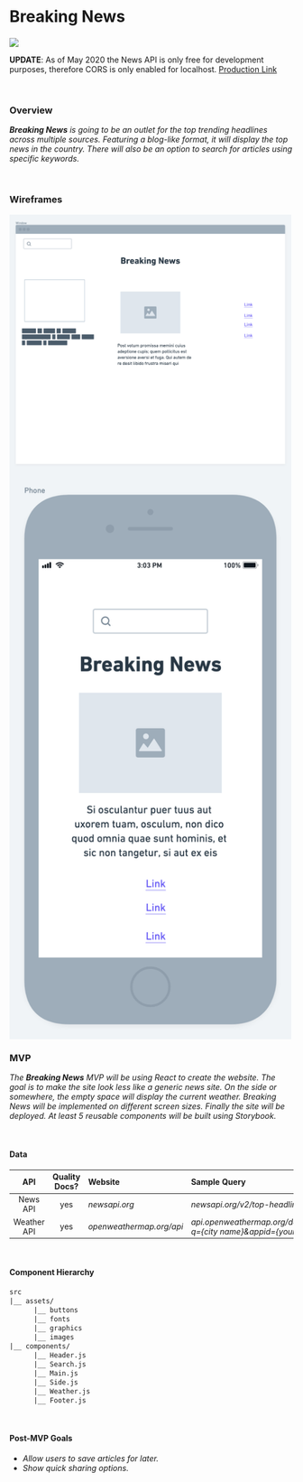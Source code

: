 # **Breaking News**

<img src="giphy.gif" align="center" height="auto" width="500" >

<br>

**UPDATE**: As of May 2020 the News API is only free for development purposes, therefore CORS is only enabled for localhost.
[Production Link](https://breaking-news.netlify.app/)


<br>

### Overview

_**Breaking News** is going to be an outlet for the top trending headlines across multiple sources. Featuring a blog-like format, it will display the top news in the country. There will also be an option to search for articles using specific keywords._

<br>

### Wireframes

<img src="main-page.png" align="center" height="auto" width="500" >

<img src="mobile-view.png" align="center" height="auto" width="500" >

<br>

### MVP

_The **Breaking News** MVP will be using React to create the website. The goal is to make the site look less like a generic news site. On the side or somewhere, the empty space will display the current weather. Breaking News will be implemented on different screen sizes. Finally the site will be deployed. At least 5 reusable components will be built using Storybook._

<br>

#### Data

|     API     | Quality Docs? | Website                  | Sample Query                                                                 |
| :---------: | :-----------: | :----------------------- | :--------------------------------------------------------------------------- |
|  News API   |      yes      | _newsapi.org_            | _newsapi.org/v2/top-headlines_                                               |
| Weather API |      yes      | _openweathermap.org/api_ | _api.openweathermap.org/data/2.5/weather?q={city name}&appid={your api key}_ |

<br>

#### Component Hierarchy

```
src
|__ assets/
      |__ buttons
      |__ fonts
      |__ graphics
      |__ images
|__ components/
      |__ Header.js
      |__ Search.js
      |__ Main.js
      |__ Side.js
      |__ Weather.js
      |__ Footer.js
```

<br>

#### Post-MVP Goals

- _Allow users to save articles for later._
- _Show quick sharing options._
